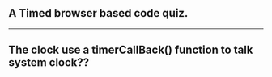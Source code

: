# 
## A Timed browser based code quiz.
---
## The clock use a timerCallBack() function to talk system clock??